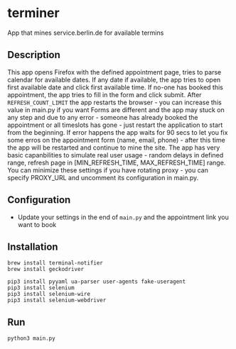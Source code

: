 # terminer
App that mines service.berlin.de for available termins

## Description

This app opens Firefox with the defined appointment page, tries to parse calendar for available dates. If any date if available, the app tries to open first available date and click first available time. If no-one has booked this appointment, the app tries to fill in the form and click submit.
After `REFRESH_COUNT_LIMIT` the app restarts the browser - you can increase this value in main.py if you want
Forms are different and the app may stuck on any step and due to any error - someone has already booked the appointment or all timeslots has gone - just restart the application to start from the beginning.
If error happens the app waits for 90 secs to let you fix some erros on the appointment form (name, email, phone) - after this time the app will be restarted and continue to mine the site.
The app has very basic capanbilities to simulate real user usage - random delays in defined range, refresh page in [MIN_REFRESH_TIME, MAX_REFRESH_TIME] range.
You can minimize these settings if you have rotating proxy - you can specify PROXY_URL and uncomment its configuration in main.py.

## Configuration
* Update your settings in the end of `main.py` and the appointment link you want to book

## Installation
```
brew install terminal-notifier
brew install geckodriver

pip3 install pyyaml ua-parser user-agents fake-useragent
pip3 install selenium
pip3 install selenium-wire
pip3 install selenium-webdriver
```

## Run
``` 
python3 main.py
```

